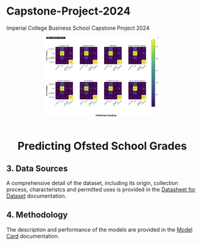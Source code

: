 # Capstone-Project-2024
Imperial College Business School Capstone Project 2024
<div align="center">
	<img style="width:300px" src="https://github.com/wrm65/Capstone-Project-2024/blob/main/images/confusion_matrix.png"><br><br>
	<h1>Predicting Ofsted School Grades</b></h1>
</div>


## 3. Data Sources

A comprehensive detail of the dataset, including its origin, collection process, characteristcs and permitted uses is provided in the [Datasheet for Dataset](https://github.com/wrm65/Capstone-Project-2024/blob/main/docs/data_sheet.md) documentation.

## 4. Methodology

The description and performance of the models are provided in the [Model Card](https://github.com/wrm65/Capstone-Project-2024/blob/main/docs/model_card.md) documentation.

